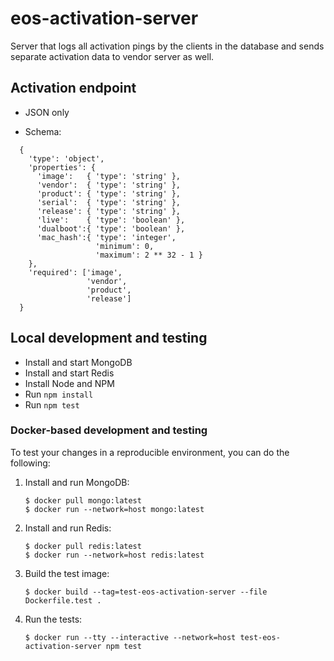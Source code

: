 # eos-activation-server

Server that logs all activation pings by the clients in the database and sends separate activation data to vendor server as well.

## Activation endpoint

- JSON only

- Schema:
```
  {
    'type': 'object',
    'properties': {
      'image':   { 'type': 'string' },
      'vendor':  { 'type': 'string' },
      'product': { 'type': 'string' },
      'serial':  { 'type': 'string' },
      'release': { 'type': 'string' },
      'live':    { 'type': 'boolean' },
      'dualboot':{ 'type': 'boolean' },
      'mac_hash':{ 'type': 'integer',
                   'minimum': 0,
                   'maximum': 2 ** 32 - 1 }
    },
    'required': ['image',
                 'vendor',
                 'product',
                 'release']
  }

```

## Local development and testing

* Install and start MongoDB
* Install and start Redis
* Install Node and NPM
* Run `npm install`
* Run `npm test`

### Docker-based development and testing

To test your changes in a reproducible environment, you can do the following:

1.  Install and run MongoDB:

    ```
    $ docker pull mongo:latest
    $ docker run --network=host mongo:latest
    ```

2.  Install and run Redis:

    ```
    $ docker pull redis:latest
    $ docker run --network=host redis:latest
    ```

3.  Build the test image:

    ```
    $ docker build --tag=test-eos-activation-server --file Dockerfile.test .
    ```

4.  Run the tests:

    ```
    $ docker run --tty --interactive --network=host test-eos-activation-server npm test
    ```
